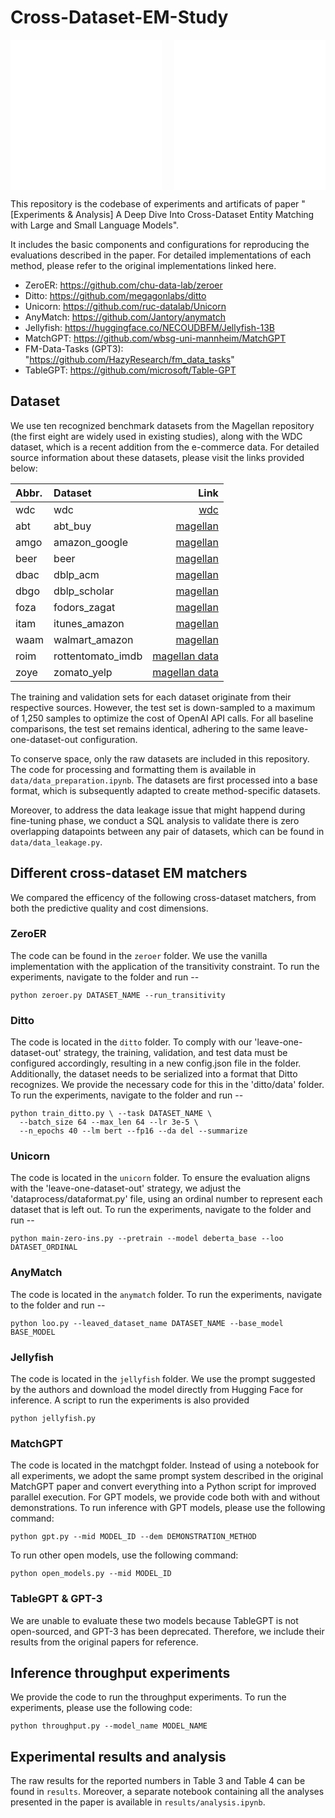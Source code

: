 # Cross-Dataset-EM-Study

<div style="display: flex; justify-content: space-between; gap: 20px;">
  <iframe src="results/lodo.pdf" style="width: 48%; height: 240px;" frameborder="0"></iframe>
  <iframe src="results/f1-vs-cost.pdf" style="width: 48%; height: 240px;" frameborder="0"></iframe>
</div>

This repository is the codebase of experiments and artificats of paper "[Experiments & Analysis] A Deep Dive Into Cross-Dataset Entity Matching with Large and Small Language Models". 

It includes the basic components and configurations for reproducing the evaluations described in the paper. For detailed implementations of each method, please refer to the original implementations linked here.

* ZeroER: https://github.com/chu-data-lab/zeroer
* Ditto: https://github.com/megagonlabs/ditto
* Unicorn: https://github.com/ruc-datalab/Unicorn
* AnyMatch: https://github.com/Jantory/anymatch
* Jellyfish: https://huggingface.co/NECOUDBFM/Jellyfish-13B
* MatchGPT: https://github.com/wbsg-uni-mannheim/MatchGPT
* FM-Data-Tasks (GPT3): "https://github.com/HazyResearch/fm_data_tasks"
* TableGPT: https://github.com/microsoft/Table-GPT



## Dataset
We use ten recognized benchmark datasets from the Magellan repository (the first eight are widely used in existing studies), 
along with the WDC dataset, which is a recent addition from the e-commerce data. 
For detailed source information about these datasets, please visit the links provided below:

|Abbr.| Dataset        |                                                                                              Link | 
|:---|:---------------|--------------------------------------------------------------------------------------------------:|
|wdc| wdc             |                                    [wdc](https://webdatacommons.org/largescaleproductcorpus/v2/ )  | 
|abt| abt_buy         |                  [magellan](https://github.com/anhaidgroup/deepmatcher/blob/master/Datasets.md  )  | 
|amgo| amazon_google  |                  [magellan](https://github.com/anhaidgroup/deepmatcher/blob/master/Datasets.md  ) | 
|beer| beer           |                  [magellan](https://github.com/anhaidgroup/deepmatcher/blob/master/Datasets.md  ) | 
|dbac| dblp_acm       |                  [magellan](https://github.com/anhaidgroup/deepmatcher/blob/master/Datasets.md  ) | 
|dbgo| dblp_scholar   |                  [magellan](https://github.com/anhaidgroup/deepmatcher/blob/master/Datasets.md  ) | 
|foza| fodors_zagat   |                  [magellan](https://github.com/anhaidgroup/deepmatcher/blob/master/Datasets.md  ) | 
|itam| itunes_amazon  |                  [magellan](https://github.com/anhaidgroup/deepmatcher/blob/master/Datasets.md  ) | 
|waam| walmart_amazon |                  [magellan](https://github.com/anhaidgroup/deepmatcher/blob/master/Datasets.md  ) | 
|roim| rottentomato_imdb| [magellan data](https://sites.google.com/site/anhaidgroup/useful-stuff/the-magellan-data-repository)|
|zoye| zomato_yelp| [magellan data](https://sites.google.com/site/anhaidgroup/useful-stuff/the-magellan-data-repository)|\


The training and validation sets for each dataset originate from their respective sources. However, the test set is down-sampled to a maximum of 1,250 samples to optimize the cost of OpenAI API calls. For all baseline comparisons, the test set remains identical, adhering to the same leave-one-dataset-out configuration.

To conserve space, only the raw datasets are included in this repository. The code for processing and formatting them is available in `data/data_preparation.ipynb`. The datasets are first processed into a base format, which is subsequently adapted to create method-specific datasets. 

Moreover, to address the data leakage issue that might happend during fine-tuning phase, we conduct a SQL analysis to validate there is zero overlapping datapoints between any pair of datasets, which can be found in `data/data_leakage.py`.


## Different cross-dataset EM matchers
We compared the efficency of the following cross-dataset matchers, from both the predictive quality and cost dimensions.

### ZeroER
The code can be found in the `zeroer` folder. We use the vanilla implementation with the application of the transitivity constraint. To run the experiments, navigate to the folder and run --
```
python zeroer.py DATASET_NAME --run_transitivity
``` 

### Ditto
The code is located in the `ditto` folder. To comply with our 'leave-one-dataset-out' strategy, the training, validation, and test data must be configured accordingly, resulting in a new config.json file in the folder. Additionally, the dataset needs to be serialized into a format that Ditto recognizes. We provide the necessary code for this in the 'ditto/data' folder. To run the experiments, navigate to the folder and run --
```
python train_ditto.py \ --task DATASET_NAME \
  --batch_size 64 --max_len 64 --lr 3e-5 \
  --n_epochs 40 --lm bert --fp16 --da del --summarize
``` 

### Unicorn
The code is located in the `unicorn` folder. To ensure the evaluation aligns with the 'leave-one-dataset-out' strategy, we adjust the 'dataprocess/dataformat.py' file, using an ordinal number to represent each dataset that is left out. To run the experiments, navigate to the folder and run --
```
python main-zero-ins.py --pretrain --model deberta_base --loo DATASET_ORDINAL
```

### AnyMatch
The code is located in the `anymatch` folder. To run the experiments, navigate to the folder and run --
```
python loo.py --leaved_dataset_name DATASET_NAME --base_model BASE_MODEL
``` 

### Jellyfish
The code is located in the `jellyfish` folder. We use the prompt suggested by the authors and download the model directly from Hugging Face for inference. A script to run the experiments is also provided
```
python jellyfish.py
```

### MatchGPT
The code is located in the matchgpt folder. Instead of using a notebook for all experiments, we adopt the same prompt system described in the original MatchGPT paper and convert everything into a Python script for improved parallel execution. For GPT models, we provide code both with and without demonstrations.
To run inference with GPT models, please use the following command:
```
python gpt.py --mid MODEL_ID --dem DEMONSTRATION_METHOD
```

To run other open models, use the following command:
```
python open_models.py --mid MODEL_ID
```

### TableGPT & GPT-3
We are unable to evaluate these two models because TableGPT is not open-sourced, and GPT-3 has been deprecated. Therefore, we include their results from the original papers for reference.

## Inference throughput experiments
We provide the code to run the throughput experiments. To run the experiments, please use the following code:
```
python throughput.py --model_name MODEL_NAME
```

## Experimental results and analysis
The raw results for the reported numbers in Table 3 and Table 4 can be found in `results`. Moreover, a separate notebook containing all the analyses presented in the paper is available in `results/analysis.ipynb`.


